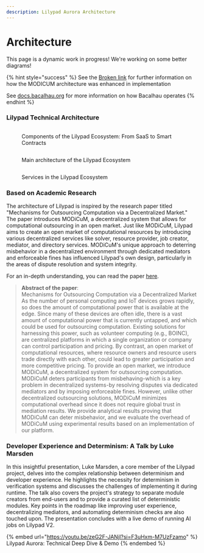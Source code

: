 ```yaml
---
description: Lilypad Aurora Architecture
---
```


# Architecture

This page is a dynamic work in progress! We're working on some better diagrams!

{% hint style="success" %}
See the [Broken link](broken-reference "mention") for further information on how the MODICUM architecture was enhanced in implementation

See [docs.bacalhau.org](https://docs.bacalhau.org) for more information on how Bacalhau operates
{% endhint %}

### Lilypad Technical Architecture

<figure><img src="../../../../.gitbook/assets/arch_lp_layers.png" alt=""><figcaption><p>Components of the Lilypad Ecosystem: From SaaS to Smart Contracts</p></figcaption></figure>

<figure><img src="../../../../.gitbook/assets/arch_lp_main.png" alt=""><figcaption><p>Main architecture of the Lilypad Ecosystem</p></figcaption></figure>

<figure><img src="../../../../.gitbook/assets/arch_lp_services.png" alt=""><figcaption><p>Services in the Lilypad Ecosystem</p></figcaption></figure>

### Based on Academic Research

The architecture of Lilypad is inspired by the research paper titled "Mechanisms for Outsourcing Computation via a Decentralized Market." The paper introduces MODiCuM, a decentralized system that allows for computational outsourcing in an open market. Just like MODiCuM, Lilypad aims to create an open market of computational resources by introducing various decentralized services like solver, resource provider, job creator, mediator, and directory services. MODiCuM's unique approach to deterring misbehavior in a decentralized environment through dedicated mediators and enforceable fines has influenced Lilypad's own design, particularly in the areas of dispute resolution and system integrity.

For an in-depth understanding, you can read the paper [here](https://arxiv.org/abs/2005.11429).

> **Abstract of the paper**:\
> Mechanisms for Outsourcing Computation via a Decentralized Market As the number of personal computing and IoT devices grows rapidly, so does the amount of computational power that is available at the edge. Since many of these devices are often idle, there is a vast amount of computational power that is currently untapped, and which could be used for outsourcing computation. Existing solutions for harnessing this power, such as volunteer computing (e.g., BOINC), are centralized platforms in which a single organization or company can control participation and pricing. By contrast, an open market of computational resources, where resource owners and resource users trade directly with each other, could lead to greater participation and more competitive pricing. To provide an open market, we introduce MODiCuM, a decentralized system for outsourcing computation. MODiCuM deters participants from misbehaving-which is a key problem in decentralized systems-by resolving disputes via dedicated mediators and by imposing enforceable fines. However, unlike other decentralized outsourcing solutions, MODiCuM minimizes computational overhead since it does not require global trust in mediation results. We provide analytical results proving that MODiCuM can deter misbehavior, and we evaluate the overhead of MODiCuM using experimental results based on an implementation of our platform.

### Developer Experience and Determinism: A Talk by Luke Marsden

In this insightful presentation, Luke Marsden, a core member of the Lilypad project, delves into the complex relationship between determinism and developer experience. He highlights the necessity for determinism in verification systems and discusses the challenges of implementing it during runtime. The talk also covers the project's strategy to separate module creators from end-users and to provide a curated list of deterministic modules. Key points in the roadmap like improving user experience, decentralizing mediators, and automating determinism checks are also touched upon. The presentation concludes with a live demo of running AI jobs on Lilypad V2.

{% embed url="https://youtu.be/zeG2F-JANjI?si=F3uHxm-M7UzFzamo" %}
Lilypad Aurora: Technical Deep Dive & Demo
{% endembed %}
